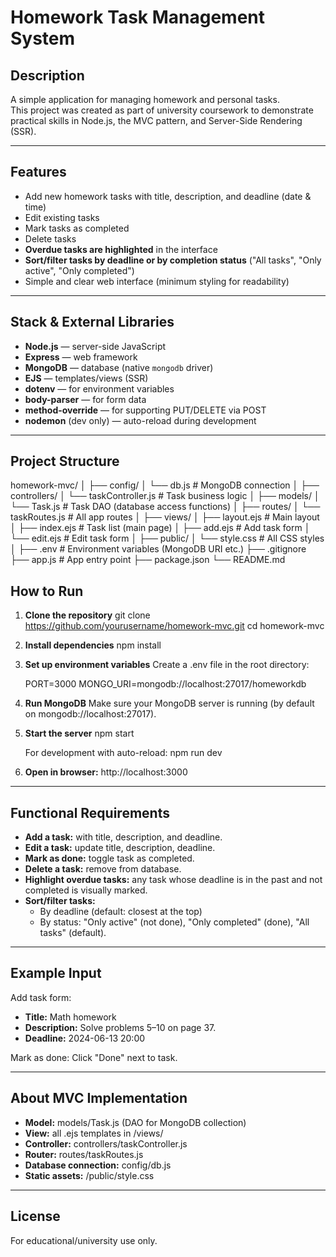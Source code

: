 # Homework Task Management System

## Description

A simple application for managing homework and personal tasks.  
This project was created as part of university coursework to demonstrate practical skills in Node.js, the MVC pattern, and Server-Side Rendering (SSR).

---

## Features

- Add new homework tasks with title, description, and deadline (date & time)
- Edit existing tasks
- Mark tasks as completed
- Delete tasks
- **Overdue tasks are highlighted** in the interface
- **Sort/filter tasks by deadline or by completion status** ("All tasks", "Only active", "Only completed")
- Simple and clear web interface (minimum styling for readability)

---

## Stack & External Libraries

- **Node.js** — server-side JavaScript
- **Express** — web framework
- **MongoDB** — database (native `mongodb` driver)
- **EJS** — templates/views (SSR)
- **dotenv** — for environment variables
- **body-parser** — for form data
- **method-override** — for supporting PUT/DELETE via POST
- **nodemon** (dev only) — auto-reload during development

---

## Project Structure

homework-mvc/
│
├── config/
│   └── db.js             # MongoDB connection
│
├── controllers/
│   └── taskController.js # Task business logic
│
├── models/
│   └── Task.js           # Task DAO (database access functions)
│
├── routes/
│   └── taskRoutes.js     # All app routes
│
├── views/
│   ├── layout.ejs        # Main layout
│   ├── index.ejs         # Task list (main page)
│   ├── add.ejs           # Add task form
│   └── edit.ejs          # Edit task form
│
├── public/
│   └── style.css         # All CSS styles
│
├── .env                  # Environment variables (MongoDB URI etc.)
├── .gitignore
├── app.js                # App entry point
├── package.json
└── README.md

## How to Run

1. **Clone the repository**
   git clone https://github.com/yourusername/homework-mvc.git
   cd homework-mvc

2. **Install dependencies**
   npm install

3. **Set up environment variables**
   Create a .env file in the root directory:

   PORT=3000
   MONGO_URI=mongodb://localhost:27017/homeworkdb

4. **Run MongoDB**
   Make sure your MongoDB server is running (by default on mongodb://localhost:27017).

5. **Start the server**
   npm start

   For development with auto-reload:
   npm run dev

6. **Open in browser:**
   http://localhost:3000

---

## Functional Requirements

- **Add a task:** with title, description, and deadline.
- **Edit a task:** update title, description, deadline.
- **Mark as done:** toggle task as completed.
- **Delete a task:** remove from database.
- **Highlight overdue tasks:** any task whose deadline is in the past and not completed is visually marked.
- **Sort/filter tasks:**
  - By deadline (default: closest at the top)
  - By status: "Only active" (not done), "Only completed" (done), "All tasks" (default).

---

## Example Input

Add task form:
- **Title:** Math homework
- **Description:** Solve problems 5–10 on page 37.
- **Deadline:** 2024-06-13 20:00

Mark as done: Click "Done" next to task.

---

## About MVC Implementation

- **Model:** models/Task.js (DAO for MongoDB collection)
- **View:** all .ejs templates in /views/
- **Controller:** controllers/taskController.js
- **Router:** routes/taskRoutes.js
- **Database connection:** config/db.js
- **Static assets:** /public/style.css

---

## License

For educational/university use only.
